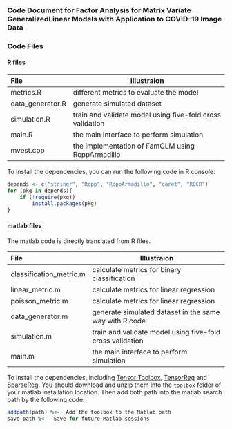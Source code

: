 ### Code Document for **Factor Analysis for Matrix Variate GeneralizedLinear Models with Application to COVID-19 Image Data**

### Code Files

#### R files
| File        | Illustraion                          |
| :---------- | ----------------------------- |
| metrics.R     | different metrics to evaluate the model |
| data_generator.R      | generate simulated dataset           |
| simulation.R    | train and validate model using five-fold cross validation          |
| main.R | the main interface to perform simulation                |
| mvest.cpp| the implementation of FamGLM using RcppArmadillo|

To install the dependencies, you can run the following code in R console:
```R
depends <- c("stringr", "Rcpp", "RcppArmadillo", "caret", "ROCR")
for (pkg in depends){
    if (!require(pkg))
        install.packages(pkg)
}
```

#### matlab files
The matlab code is directly translated from R files.

| File        | Illustraion                          |
| :---------- | ----------------------------- |
| classification_metric.m     | calculate metrics for binary classification |
| linear_metric.m     | calculate metrics for linear regression           |
| poisson_metric.m    | calculate metrics for linear regression          |
| data_generator.m | generate simulated dataset in the same way with R code                |
| simulation.m | train and validate model using five-fold cross validation|
| main.m | the main interface to perform simulation                |

To install the dependencies, including [Tensor Toolbox](https://old-www.sandia.gov/~tgkolda/TensorToolbox/index-2.6.html), [TensorReg](https://hua-zhou.github.io/TensorReg/) and [SparseReg](https://github.com/Hua-Zhou/SparseReg/).
You should download and unzip them into the `toolbox` folder of your matlab installation location. Then add both path into the matlab search path by the following code:
```R
addpath(path) %<-- Add the toolbox to the Matlab path
save path %<-- Save for future Matlab sessions
```
